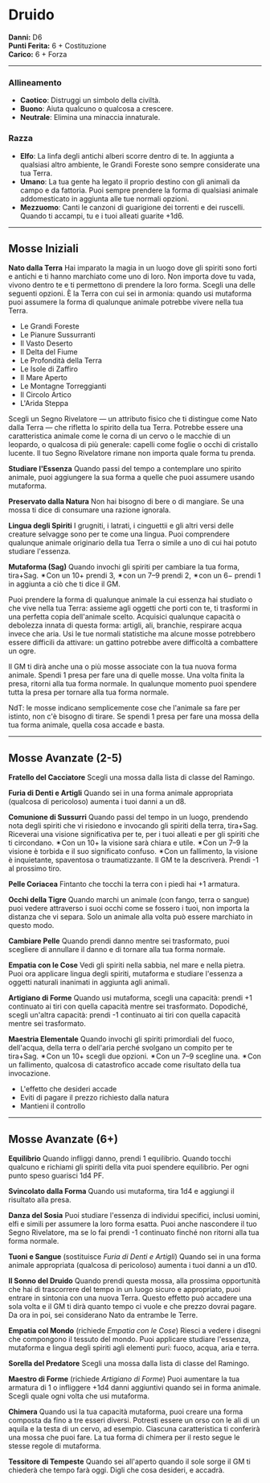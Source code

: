 # Druido

**Danni:** D6  
**Punti Ferita:** 6 + Costituzione  
**Carico:** 6 + Forza

<hr>

### **Allineamento**
- **Caotico**: Distruggi un simbolo della civiltà.
- **Buono**: Aiuta qualcuno o qualcosa a crescere.
- **Neutrale**: Elimina una minaccia innaturale.

### **Razza**
- **Elfo**: La linfa degli antichi alberi scorre dentro di te. In aggiunta a qualsiasi altro ambiente, le Grandi Foreste sono sempre considerate una tua Terra.
- **Umano**: La tua gente ha legato il proprio destino con gli animali da campo e da fattoria. Puoi sempre prendere la forma di qualsiasi animale addomesticato in aggiunta alle tue normali opzioni.
- **Mezzuomo**: Canti le canzoni di guarigione dei torrenti e dei ruscelli. Quando ti accampi, tu e i tuoi alleati guarite +1d6.

<hr>

## Mosse Iniziali

**Nato dalla Terra**
Hai imparato la magia in un luogo dove gli spiriti sono forti e antichi e ti hanno marchiato come uno di loro. Non importa dove tu vada, vivono dentro te e ti permettono di prendere la loro forma. Scegli una delle seguenti opzioni. È la Terra con cui sei in armonia: quando usi mutaforma puoi assumere la forma di qualunque animale potrebbe vivere nella tua Terra.

- Le Grandi Foreste
- Le Pianure Sussurranti
- Il Vasto Deserto
- Il Delta del Fiume
- Le Profondità della Terra
- Le Isole di Zaffiro
- Il Mare Aperto
- Le Montagne Torreggianti
- Il Circolo Artico
- L'Arida Steppa

Scegli un Segno Rivelatore — un attributo fisico che ti distingue come Nato dalla Terra — che rifletta lo spirito della tua Terra. Potrebbe essere una caratteristica animale come le corna di un cervo o le macchie di un leopardo, o qualcosa di più generale: capelli come foglie o occhi di cristallo lucente. Il tuo Segno Rivelatore rimane non importa quale forma tu prenda.

**Studiare l'Essenza**
Quando passi del tempo a contemplare uno spirito animale, puoi aggiungere la sua forma a quelle che puoi assumere usando mutaforma.

**Preservato dalla Natura**
Non hai bisogno di bere o di mangiare. Se una mossa ti dice di consumare una razione ignorala.

**Lingua degli Spiriti**
I grugniti, i latrati, i cinguettii e gli altri versi delle creature selvagge sono per te come una lingua. Puoi comprendere qualunque animale originario della tua Terra o simile a uno di cui hai potuto studiare l'essenza.

**Mutaforma (Sag)**
Quando invochi gli spiriti per cambiare la tua forma, tira+Sag. ✴Con un 10+ prendi 3, ✴con un 7–9 prendi 2, ✴con un 6− prendi 1 in aggiunta a ciò che ti dice il GM.

Puoi prendere la forma di qualunque animale la cui essenza hai studiato o che vive nella tua Terra: assieme agli oggetti che porti con te, ti trasformi in una perfetta copia dell'animale scelto. Acquisici qualunque capacità o debolezza innata di questa forma: artigli, ali, branchie, respirare acqua invece che aria. Usi le tue normali statistiche ma alcune mosse potrebbero essere difficili da attivare: un gattino potrebbe avere difficoltà a combattere un ogre.

Il GM ti dirà anche una o più mosse associate con la tua nuova forma animale. Spendi 1 presa per fare una di quelle mosse. Una volta finita la presa, ritorni alla tua forma normale. In qualunque momento puoi spendere tutta la presa per tornare alla tua forma normale.

NdT: le mosse indicano semplicemente cose che l'animale sa fare per istinto, non c'è bisogno di tirare. Se spendi 1 presa per fare una mossa della tua forma animale, quella cosa accade e basta.

<hr>

## Mosse Avanzate (2-5)

**Fratello del Cacciatore**
Scegli una mossa dalla lista di classe del Ramingo.

**Furia di Denti e Artigli**
Quando sei in una forma animale appropriata (qualcosa di pericoloso) aumenta i tuoi danni a un d8.

**Comunione di Sussurri**
Quando passi del tempo in un luogo, prendendo nota degli spiriti che vi risiedono e invocando gli spiriti della terra, tira+Sag. Riceverai una visione significativa per te, per i tuoi alleati e per gli spiriti che ti circondano. ✴Con un 10+ la visione sarà chiara e utile. ✴Con un 7–9 la visione è torbida e il suo significato confuso. ✴Con un fallimento, la visione è inquietante, spaventosa o traumatizzante. Il GM te la descriverà. Prendi -1 al prossimo tiro.

**Pelle Coriacea**
Fintanto che tocchi la terra con i piedi hai +1 armatura.

**Occhi della Tigre**
Quando marchi un animale (con fango, terra o sangue) puoi vedere attraverso i suoi occhi come se fossero i tuoi, non importa la distanza che vi separa. Solo un animale alla volta può essere marchiato in questo modo.

**Cambiare Pelle**
Quando prendi danno mentre sei trasformato, puoi scegliere di annullare il danno e di tornare alla tua forma normale.

**Empatia con le Cose**
Vedi gli spiriti nella sabbia, nel mare e nella pietra. Puoi ora applicare lingua degli spiriti, mutaforma e studiare l'essenza a oggetti naturali inanimati in aggiunta agli animali.

**Artigiano di Forme**
Quando usi mutaforma, scegli una capacità: prendi +1 continuato ai tiri con quella capacità mentre sei trasformato. Dopodiché, scegli un'altra capacità: prendi -1 continuato ai tiri con quella capacità mentre sei trasformato.

**Maestria Elementale**
Quando invochi gli spiriti primordiali del fuoco, dell'acqua, della terra o dell'aria perché svolgano un compito per te tira+Sag. ✴Con un 10+ scegli due opzioni. ✴Con un 7–9 scegline una. ✴Con un fallimento, qualcosa di catastrofico accade come risultato della tua invocazione.

- L'effetto che desideri accade
- Eviti di pagare il prezzo richiesto dalla natura
- Mantieni il controllo

<hr>

## Mosse Avanzate (6+)

**Equilibrio**
Quando infliggi danno, prendi 1 equilibrio. Quando tocchi qualcuno e richiami gli spiriti della vita puoi spendere equilibrio. Per ogni punto speso guarisci 1d4 PF.

**Svincolato dalla Forma**
Quando usi mutaforma, tira 1d4 e aggiungi il risultato alla presa.

**Danza del Sosia**
Puoi studiare l'essenza di individui specifici, inclusi uomini, elfi e simili per assumere la loro forma esatta. Puoi anche nascondere il tuo Segno Rivelatore, ma se lo fai prendi -1 continuato finché non ritorni alla tua forma normale.

**Tuoni e Sangue**
(sostituisce *Furia di Denti e Artigli*)
Quando sei in una forma animale appropriata (qualcosa di pericoloso) aumenta i tuoi danni a un d10.

**Il Sonno del Druido**
Quando prendi questa mossa, alla prossima opportunità che hai di trascorrere del tempo in un luogo sicuro e appropriato, puoi entrare in sintonia con una nuova Terra. Questo effetto può accadere una sola volta e il GM ti dirà quanto tempo ci vuole e che prezzo dovrai pagare. Da ora in poi, sei considerano Nato da entrambe le Terre.

**Empatia col Mondo**
(richiede *Empatia con le Cose*)
Riesci a vedere i disegni che compongono il tessuto del mondo. Puoi applicare studiare l'essenza, mutaforma e lingua degli spiriti agli elementi puri: fuoco, acqua, aria e terra.

**Sorella del Predatore**
Scegli una mossa dalla lista di classe del Ramingo.

**Maestro di Forme**
(richiede *Artigiano di Forme*)
Puoi aumentare la tua armatura di 1 o infliggere +1d4 danni aggiuntivi quando sei in forma animale. Scegli quale ogni volta che usi mutaforma.

**Chimera**
Quando usi la tua capacità mutaforma, puoi creare una forma composta da fino a tre esseri diversi. Potresti essere un orso con le ali di un aquila e la testa di un cervo, ad esempio. Ciascuna caratteristica ti conferirà una mossa che puoi fare. La tua forma di chimera per il resto segue le stesse regole di mutaforma.

**Tessitore di Tempeste**
Quando sei all'aperto quando il sole sorge il GM ti chiederà che tempo farà oggi. Digli che cosa desideri, e accadrà.